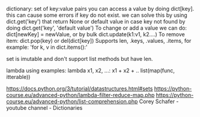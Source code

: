 dictionary: set of key:value pairs you can access a value by doing dict[key]. this can cause some errors if key do not exist. we can solve this by using dict.get('key') that return None or default value in case key not found by doing dict.get('key', 'default value')
To change or add a value we can do: dict[newKey] = newValue, or by bulk dict.update(k1:v1, k2....)
To remove item: dict.pop(key) or del(dict[key])
Supports len, .keys, .values, .items, for example: 'for k, v in dict.items():'

set is imutable and don't support list methods but have len.

lambda using examples:
lambda x1, x2, ...: x1 + x2 + ..
list(map(func, itterable))

https://docs.python.org/3/tutorial/datastructures.html#sets
https://python-course.eu/advanced-python/lambda-filter-reduce-map.php
https://python-course.eu/advanced-python/list-comprehension.php
Corey Schafer - youtube channel - Dictionaries
